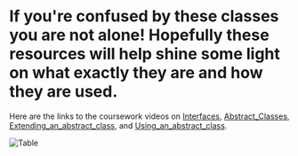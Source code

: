 # If you're confused by these classes you are not alone! Hopefully these resources will help shine some light on what exactly they are and how they are used.

Here are the links to the coursework videos on [Interfaces](https://courses.coderscampus.com/students/courses/274/sections/678/lessons/4843), [Abstract_Classes](https://courses.coderscampus.com/students/courses/274/sections/678/lessons/4844), [Extending_an_abstract_class](https://courses.coderscampus.com/students/courses/274/sections/678/lessons/4845), and [Using_an_abstract_class](https://courses.coderscampus.com/students/courses/274/sections/678/lessons/4846).

![Table](https://www.google.com/url?sa=i&url=https%3A%2F%2Fwww.chegg.com%2Fhomework-help%2Fquestions-and-answers%2Fwrite-java-code-example-classes-1-abstract-class-2-interface-3-main-application-show-exten-q61349504&psig=AOvVaw2RMYTJWFSKI9w_S0IsHErk&ust=1706209921234000&source=images&cd=vfe&opi=89978449&ved=0CBMQjRxqFwoTCJi9yN_d9oMDFQAAAAAdAAAAABAD)